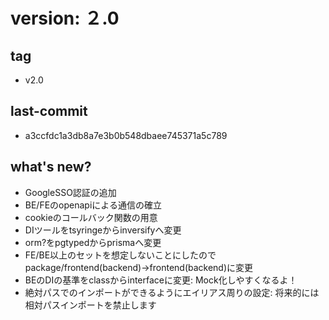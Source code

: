 # version: ２.0
## tag
 - v2.0
## last-commit
 - a3ccfdc1a3db8a7e3b0b548dbaee745371a5c789
## what's new?
 - GoogleSSO認証の追加
 - BE/FEのopenapiによる通信の確立
 - cookieのコールバック関数の用意
 - DIツールをtsyringeからinversifyへ変更
 - orm?をpgtypedからprismaへ変更
 - FE/BE以上のセットを想定しないことにしたのでpackage/frontend(backend)->frontend(backend)に変更
 - BEのDIの基準をclassからinterfaceに変更: Mock化しやすくなるよ！
 - 絶対パスでのインポートができるようにエイリアス周りの設定: 将来的には相対パスインポートを禁止します
